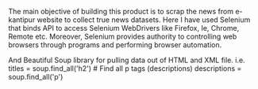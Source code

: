 The main objective of building this product is to scrap the news from e-kantipur website to collect true news datasets.
Here I have used Selenium that binds API to access Selenium WebDrivers like Firefox, Ie, Chrome, Remote etc. 
Moreover, Selenium provides authority to controlling web browsers through programs and performing browser automation.

And Beautiful Soup library for pulling data out of HTML and XML file.
i.e.
titles = soup.find_all('h2')
    # Find all p tags (descriptions)
    descriptions = soup.find_all('p')
